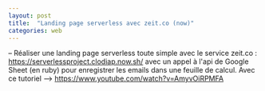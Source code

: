 ```yaml
---
layout: post
title:  "Landing page serverless avec zeit.co (now)"
categories: web 
---
```


– Réaliser une landing page serverless toute simple avec le service zeit.co : <https://serverlessproject.clodiap.now.sh/> avec un appel à l'api de Google Sheet (en ruby) pour enregistrer les emails dans une feuille de calcul. Avec ce tutoriel --> <https://www.youtube.com/watch?v=AmyvOiRPMFA>
